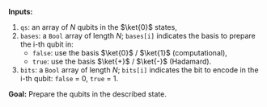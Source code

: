 **Inputs:**

1. `qs`: an array of $N$ qubits in the $\ket{0}$ states,
2. `bases`: a `Bool` array of length $N$; 
    `bases[i]` indicates the basis to prepare the i-th qubit in:  
    * `false`: use the basis $\ket{0}$ / $\ket{1}$ (computational),
    * `true`: use the basis $\ket{+}$ / $\ket{-}$ (Hadamard).
3. `bits`: a `Bool` array of length $N$;
    `bits[i]` indicates the bit to encode in the i-th qubit: `false` = 0, `true` = 1.

**Goal:**  Prepare the qubits in the described state.
